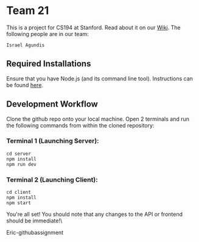 # Team 21
This is a project for CS194 at Stanford. Read about it on our [Wiki](https://github.com/StanfordCS194/win2023-team21/wiki). The following people are in our team:

    Israel Agundis

## Required Installations

Ensure that you have Node.js (and its command line tool). Instructions can be found [here](https://docs.npmjs.com/downloading-and-installing-node-js-and-npm).

## Development Workflow

Clone the github repo onto your local machine. Open 2 terminals and run the following commands from within the cloned repository:

### Terminal 1 (Launching Server):
```
cd server
npm install
npm run dev
```

### Terminal 2 (Launching Client):
```
cd client
npm install
npm start
```

You're all set! You should note that any changes to the API or frontend should be immediate!\



Eric-githubassignment 


